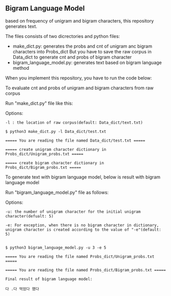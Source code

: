 ## Bigram Language Model

based on frequency of unigram and bigram characters, this repository generates text. 


The files consists of two dicrectories and python files:

  - make_dict.py: generates the probs and cnt of unigram anc bigram characters into Probs_dict
                  But you have to save the raw corpus in Data_dict to generate cnt and probs of bigram character
  - bigram_language_model.py: generates text based on bigram language method



When you implement this repository, you have to run the code below:


To evaluate cnt and probs of unigram and bigram characters from raw corpus

Run "make_dict.py" file like this:

Options:

	-l : the location of raw corpus(default: Data_dict/text.txt)



```
$ python3 make_dict.py -l Data_dict/test.txt                                        

===== You are reading the file named Data_dict/test.txt =====

===== create unigram character dictionary in Probs_dict/Unigram_probs.txt =====

===== create bigram character dictionary in Probs_dict/Bigram_probs.txt =====

```


To generate text with bigram language model, below is result with bigram language model


Run "bigram_language_model.py" file as follows:

Options:

	-u: the number of unigram character for the initial unigram character(defualt: 5)

	-e: For exception, when there is no bigram character in dictionary, unigram character is created according to the value of "-e"(default: 5)


```

$ python3 bigram_language_model.py -u 3 -e 5

===== You are reading the file named Probs_dict/Unigram_probs.txt =====

===== You are reading the file named Probs_dict/Bigram_probs.txt =====

Final result of bigram language model:

다 .다 먹었다 했다

```
  




